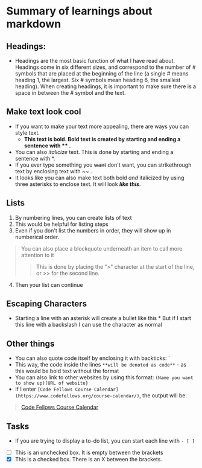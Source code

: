 # Summary of learnings about markdown

## Headings:
* Headings are the most basic function of what I have read about. Headings come in six different sizes, and correspond to the number of # symbols that are placed at the beginning of the line (a single # means heading 1, the largest. Six # symbols mean heading 6, the smallest heading). When creating headings, it is important to make sure there is a space in between the # symbol and the text.

## Make text look cool
* If you want to make your text more appealing, there are ways you can style text. 
  * **This text is bold. Bold text is created by starting and ending a sentence with ** .** 
* You can also *italicize* text. This is done by starting and ending a sentence with *. 
* If you ever type something you ~~want~~ don't want, you can strikethrough text by enclosing text with ~~ .
* It looks like you can also make text both bold *and* italicized by using three asterisks to enclose text. It will look ***like this***.

## Lists
1. By numbering lines, you can create lists of text
2. This would be helpful for listing steps
3. Even if you don't list the numbers in order, they will show up in numberical order.
> You can also place a blockquote underneath an item to call more attention to it
>> This is done by placing the ">" character at the start of the line, or >> for the second line.
4. Then your list can continue

## Escaping Characters
* Starting a line with an asterisk will create a bullet like this
\* But if I  start this line with a backslash I can use the character as normal 

## Other things
* You can also quote code itself by enclosing it with backticks: ` 
* This way, the code inside the lines `**will be denoted as code**` - as this would be bold text without the format
* You can also link to other websites by using this format: `(Name you want to show up)[URL of website}`
* If I enter `[Code Fellows Course Calendar](https://www.codefellows.org/course-calendar/)`, the output will be:
> [Code Fellows Course Calendar](https://www.codefellows.org/course-calendar/)

## Tasks
* If you are trying to display a to-do list, you can start each line with `- [ ]`
- [ ] This is an unchecked box. It is empty between the brackets
- [x] This is a checked box. There is an X between the brackets.
